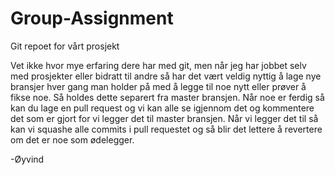 # Group-Assignment

Git repoet for vårt prosjekt

Vet ikke hvor mye erfaring dere har med git, men når jeg har jobbet selv med prosjekter eller bidratt til andre så har det vært veldig 
nyttig å lage nye bransjer hver gang man holder på med å legge til noe nytt eller prøver å fikse noe. 
Så holdes dette separert fra master bransjen. 
Når noe er ferdig så kan du lage en pull request og vi kan alle se igjennom det og kommentere
det som er gjort for vi legger det til master bransjen.
Når vi legger det til så kan vi squashe alle commits i pull requestet og så blir det lettere å revertere om det er noe som ødelegger.

-Øyvind
